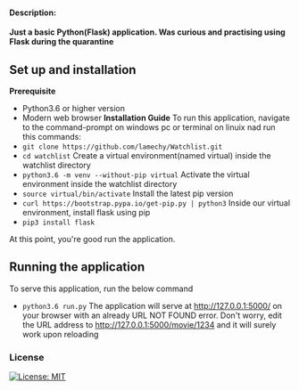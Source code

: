 #### Description:
  **Just a basic Python(Flask) application. Was curious and practising  using Flask during the quarantine**

## Set up and installation 
  **Prerequisite**
  - Python3.6 or higher version
  - Modern web browser
  **Installation Guide**
  To run this application, navigate to the command-prompt on windows pc or terminal on linuix nad run this commands:
  - `git clone https://github.com/lamechy/Watchlist.git`
  - `cd watchlist`
  Create a virtual environment(named  virtual) inside the watchlist directory
  - `python3.6 -m venv --without-pip virtual`
  Activate the virtual environment inside the watchlist directory
  - `source virtual/bin/activate`
  Install the latest pip version
  - `curl https://bootstrap.pypa.io/get-pip.py | python3`
  Inside our virtual environment, install flask using pip
  - `pip3 install flask`

  At this point, you're good run the application.
   ## Running the application
   To serve this application, run the below command 
  - `python3.6 run.py`
  The application will serve at http://127.0.0.1:5000/ on your browser with an already URL NOT FOUND error. Don't worry, edit the URL address to  http://127.0.0.1:5000/movie/1234 and it will surely work upon reloading
### License
[![License: MIT](https://img.shields.io/badge/License-MIT-yellow.svg)](https://opensource.org/licenses/MIT)
